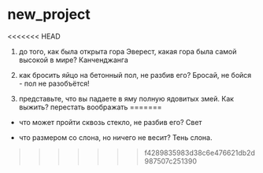 # new_project
<<<<<<< HEAD
1) до того, как была открыта гора Эверест, какая гора была самой высокой в мире?
Канченджанга

2) как бросить яйцо на бетонный пол, не разбив его?
Бросай, не бойся - пол не разобъётся!

3) представьте, что вы падаете в яму полную ядовитых змей. Как выжить?
перестать воображать
=======
- что может пройти сквозь стекло, не разбив его?
Свет

- что размером со слона, но ничего не весит?
Тень слона.

>>>>>>> f4289835983d38c6e476621db2d987507c251390
